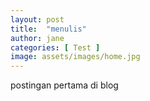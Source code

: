 ```yaml
---
layout: post
title:  "menulis"
author: jane
categories: [ Test ]
image: assets/images/home.jpg
---
```

postingan pertama di blog
